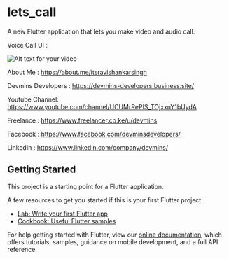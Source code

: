 # lets_call

A new Flutter application that lets you make video and audio call.

Voice Call UI : 

![Alt text for your video](https://2.bp.blogspot.com/-uDBdyjV3cec/XKh7uF5xqbI/AAAAAAAAUaQ/MJUPf-gXuYoVpZqEdyLsazN9KUGIKXwBgCLcBGAs/s640/Screenshot%2B2019-04-06%2Bat%2B2.37.29%2BPM.png)


About Me : https://about.me/itsravishankarsingh

Devmins Developers : https://devmins-developers.business.site/

Youtube Channel: https://www.youtube.com/channel/UCUMrRePIS_TOjxxnY1bUydA

Freelance : https://www.freelancer.co.ke/u/devmins

Facebook : https://www.facebook.com/devminsdevelopers/

LinkedIn : https://www.linkedin.com/company/devmins/


## Getting Started

This project is a starting point for a Flutter application.

A few resources to get you started if this is your first Flutter project:

- [Lab: Write your first Flutter app](https://flutter.io/docs/get-started/codelab)
- [Cookbook: Useful Flutter samples](https://flutter.io/docs/cookbook)

For help getting started with Flutter, view our 
[online documentation](https://flutter.io/docs), which offers tutorials, 
samples, guidance on mobile development, and a full API reference.
